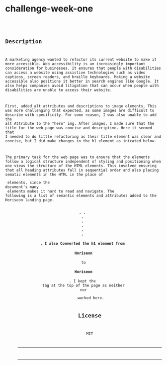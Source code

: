 # challenge-week-one

# <Code Refactor>

## Description
A marketing agency wanted to refactor its current website to make it more accessible. Web accessibility is an increasingly important consideration for businesses. It ensures that people with disabilities can access a website using assistive technologies such as video captions, screen readers, and braille keyboards. Making a website accessible also positions it better in search engines like Google. It also helps companies avoid litigation that can occur when people with disabilities are unable to access their website. 

First, added alt attributes and descriptions to image elements. This was more challenging that expected, as some images are difficult to describe with specificity. For some reason, I was also unable to add the alt Attribute to the "hero" img. After images, I made sure that the title for the web page was concise and descriptive.  Here it seemed that I needed to do little refactoring as their title element was clear and concise, but I did make changes in the h1 element as inicated below. 

The primary task for the web page was to ensure that the elements follow a logical structure independent of styling and positioning when one views the structure of the HTML elements. This involved ensuring that all heading attributes fall in sequential order and also placing sematic elements in the HTML in the place of <div> elements, since the document’s many <div> elements makes it hard to read and navigate.  The following is a list of semantic elements and attributes added to the Horiseon landing page.

<header>, <img>, <main>, <article>, <aside>, <section>, <footer>, <h4>. I also Converted the h1 element from <h1>Hori<span class="seo">seo</span>n</h1> to <h1>Horiseon</h1>. I kept the <div> tag at the top of the page as neither <nav> nor <menu> worked here.

## License
MIT

---

---
